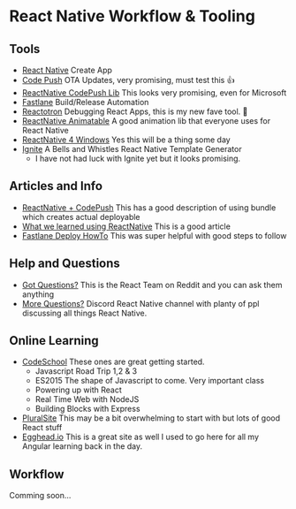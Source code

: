 # React Native Workflow & Tooling

## Tools

* [React Native](https://facebook.github.io/react-native) Create App
* [Code Push](http://microsoft.github.io/code-push/index.html) OTA
Updates, very promising, must test this :+1:
* [ReactNative CodePush Lib](https://github.com/Microsoft/react-native-code-push) This looks
very promising, even for Microsoft
* [Fastlane](https://github.com/fastlane/fastlane) Build/Release
Automation
* [Reactotron](https://github.com/reactotron/reactotron) Debugging React
Apps, this is my new fave tool. :rainbow:
* [ReactNative Animatable](https://github.com/oblador/react-native-animatable) A good
animation lib that everyone uses for React Native
* [ReactNative 4 Windows](https://github.com/winjs/react-winjs) Yes this
will be a thing some day
* [Ignite](https://github.com/infinitered/ignite) A Bells and Whistles
React Native Template Generator
    * I have not had luck with Ignite yet but it looks promising.

## Articles and Info

* [ReactNative + CodePush](http://blog.differential.com/react-native-codepush/) This has
a good description of using bundle which creates actual deployable
* [What we learned using
ReactNative](https://medium.com/@tomgoldenberg/10-things-we-learned-while-building-a-react-native-app-44e22f1c06f#.k386sacie)
This is a good article
* [Fastlane Deploy
HowTo](https://dbanck.svbtle.com/deploying-a-react-native-app-with-fastlane)
This was super helpful with good steps to follow

## Help and Questions

* [Got
Questions?](https://www.reddit.com/r/IAmA/comments/3wyb3m/we_are_the_team_working_on_react_native_ask_us/)
This is the React Team on Reddit and you can ask them anything
* [More Questions?](https://discord.gg/hQrGmce) Discord React Native
channel with planty of ppl discussing all things React Native.

## Online Learning

* [CodeSchool](https://www.codeschool.com/learn/javascript) These ones
are great getting started.
     * Javascript Road Trip 1,2 & 3
     * ES2015 The shape of Javascript to come. Very important class
     * Powering up with React
     * Real Time Web with NodeJS
     * Building Blocks with Express
* [PluralSite](https://app.pluralsight.com/library/search?q=react) This
may be a bit overwhelming to start with but lots of good React stuff
* [Egghead.io](https://egghead.io/technologies/react) This is a great
site as well I used to go here for all my Angular learning back in the
day.

## Workflow

Comming soon...
